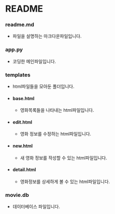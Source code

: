 # README

### readme.md

- 파일을 설명하는 마크다운파일입니다.

### app.py

- 코딩한 메인파일입니다.

### templates

- html파일들을 모아둔 폴더입니다.

- #### base.html

  - 영화목록들을 나타내는 html파일입니다.

- #### edit.html

  - 영화 정보를 수정하는 html파일입니다.

- #### new.html

  - 새 영화 정보를 작성할 수 있는 html파일입니다.

- #### detail.html

  - 영화정보를 상세하게 볼 수 있는  html파일입니다.

### movie.db

- 데이터베이스 파일입니다.